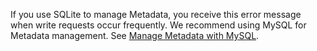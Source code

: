 If you use SQLite to manage Metadata, you receive this error message when write requests occur frequently. We recommend using MySQL for Metadata management. See <a href="data_manage.md">Manage Metadata with MySQL</a>.